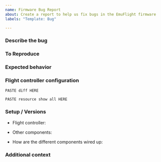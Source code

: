 ```yaml
---
name: Firmware Bug Report
about: Create a report to help us fix bugs in the EmuFlight firmware
labels: "Template: Bug"

---
```

<!-- This is a template that you must fill. If not, the message will be closed. So don't erase any subtitle in this template (they start with ###)
and complete all of them -->

### Describe the bug
<!-- A clear and concise description of what the bug is. -->

### To Reproduce
<!-- Steps to reproduce the behavior -->

### Expected behavior
<!-- A clear and concise description of what you expected to happen. -->

### Flight controller configuration
<!-- Create a diff and post it here in a code block. Put (three backticks) at the start and end of the diff block (instructions  on how to do a diff: https://oscarliang.com/use-diff-not-dump-betaflight/)
Use resource show all to create a resource allocation list and post it here in a code block. Put (three backticks) at the start and end of the output block. -->
```
PASTE diff HERE
```
```
PASTE resource show all HERE
```

### Setup / Versions
 <!-- Specify your flight controller model (what type is it, where was it bought from, ...) -->
 - Flight controller:
 <!-- Specify other components attached to the flight controller (RX, VTX, brand / model for all of them, firmware version where applicable...) -->
 - Other components:
 <!-- Details about how all is wired -->
 - How are the different components wired up:

### Additional context
<!-- Add any other context about the problem here. -->
